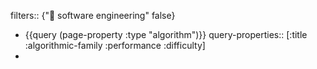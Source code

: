 filters:: {"💾 software engineering" false}

- {{query (page-property :type "algorithm")}}
  query-properties:: [:title :algorithmic-family :performance :difficulty]
-